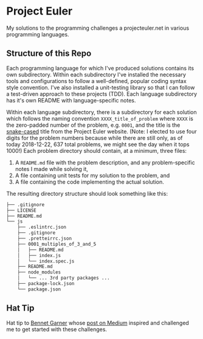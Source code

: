 # Project Euler

My solutions to the programming challenges a projecteuler.net in various programming languages.

## Structure of this Repo

Each programming language for which I've produced solutions contains its own subdirectory. Within each subdirectory I've installed the necessary tools and configurations to follow a well-defined, popular coding syntax style convention. I've also installed a unit-testing library so that I can follow a test-driven approach to these projects (TDD). Each language subdirectory has it's own README with language-specific notes.

Within each language subdirectory, there is a subdirectory for each solution which follows the naming convention `XXXX_title_of_problem` where `XXXX` is the zero-padded number of the problem, e.g. `0001`, and the title is the [snake-cased](https://en.wikipedia.org/wiki/Snake_case) title from the Project Euler website. (Note: I elected to use four digits for the problem numbers because while there are still only, as of today 2018-12-22, 637 total problems, we might see the day when it tops 1000!) Each problem directory should contain, at a minimum, three files:

1. A `README.md` file with the problem description, and any problem-specific notes I made while solving it,
2. A file containing unit tests for my solution to the problem, and
3. A file containing the code implementing the actual solution.

The resulting directory structure should look something like this:

```bash
├── .gitignore
├── LICENSE
├── README.md
└── js
    ├── .eslintrc.json
    ├── .gitignore
    ├── .pretteirrc.json
    ├── 0001_multiples_of_3_and_5
    │   ├── README.md
    │   ├── index.js
    │   └── index.spec.js
    ├── README.md
    ├── node_modules
    │   └── ... 3rd party packages ...
    ├── package-lock.json
    └── package.json
```

## Hat Tip

Hat tip to [Bennet Garner](https://twitter.com/BennettGarner) whose [post on Medium](https://blog.usejournal.com/consider-yourself-a-developer-you-should-solve-the-project-euler-problems-ed8d13397c9c) inspired and challenged me to get started with these challenges.
